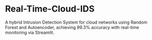 # Real-Time-Cloud-IDS
A hybrid Intrusion Detection System for cloud networks using Random Forest and Autoencoder, achieving 99.3% accuracy with real-time monitoring via Streamlit.
